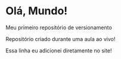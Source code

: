 # Olá, Mundo!
 Meu primeiro repositório de versionamento

Repositório criado durante uma aula ao vivo!

Essa linha eu adicionei diretamente no site!
